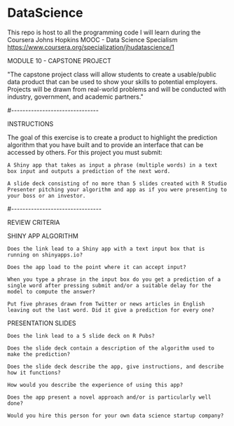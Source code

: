 # DataScience
This repo is host to all the programming code I will learn during the Coursera Johns Hopkins MOOC - Data Science Specialism https://www.coursera.org/specialization/jhudatascience/1

MODULE 10 - CAPSTONE PROJECT

"The capstone project class will allow students to create a usable/public data product that can be used to show your skills to potential employers. Projects will be drawn from real-world problems and will be conducted with industry, government, and academic partners."

#-------------------------------

INSTRUCTIONS

The goal of this exercise is to create a product to highlight the prediction algorithm that you have built and to provide an interface that can be accessed by others. For this project you must submit:

    A Shiny app that takes as input a phrase (multiple words) in a text box input and outputs a prediction of the next word.
    
    A slide deck consisting of no more than 5 slides created with R Studio Presenter pitching your algorithm and app as if you were presenting to your boss or an investor.

#--------------------------------

REVIEW CRITERIA

SHINY APP ALGORITHM

    Does the link lead to a Shiny app with a text input box that is running on shinyapps.io?
    
    Does the app load to the point where it can accept input?
    
    When you type a phrase in the input box do you get a prediction of a single word after pressing submit and/or a suitable delay for the model to compute the answer?
    
    Put five phrases drawn from Twitter or news articles in English leaving out the last word. Did it give a prediction for every one?

PRESENTATION SLIDES

    Does the link lead to a 5 slide deck on R Pubs?
    
    Does the slide deck contain a description of the algorithm used to make the prediction?
    
    Does the slide deck describe the app, give instructions, and describe how it functions?
    
    How would you describe the experience of using this app?
    
    Does the app present a novel approach and/or is particularly well done?
    
    Would you hire this person for your own data science startup company?
    
    
